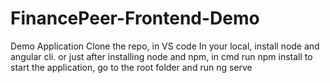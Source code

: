 # FinancePeer-Frontend-Demo
Demo Application 
Clone the repo, in VS code
In your local, install node and angular cli. or just after installing node and npm, in cmd run npm install
to  start the application, go to the root folder and run ng serve
